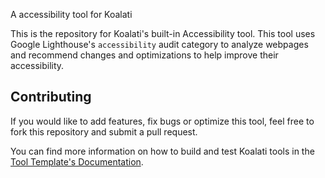 A accessibility tool for Koalati

This is the repository for Koalati's built-in Accessibility tool. This tool uses Google Lighthouse's `accessibility` audit category to analyze webpages and recommend changes and optimizations to help improve their accessibility.


## Contributing

If you would like to add features, fix bugs or optimize this tool, feel free to fork this repository and submit a pull request.

You can find more information on how to build and test Koalati tools in the [Tool Template's Documentation](https://github.com/koalatiapp/tool-template).
